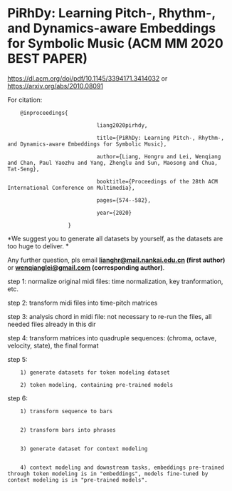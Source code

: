 # PiRhDy: Learning Pitch-, Rhythm-, and Dynamics-aware Embeddings for Symbolic Music (ACM MM 2020 BEST PAPER)

<https://dl.acm.org/doi/pdf/10.1145/3394171.3414032> or <https://arxiv.org/abs/2010.08091>

For citation:


        @inproceedings{        

                                liang2020pirhdy,        

                                title={PiRhDy: Learning Pitch-, Rhythm-, and Dynamics-aware Embeddings for Symbolic Music},                        

                                author={Liang, Hongru and Lei, Wenqiang and Chan, Paul Yaozhu and Yang, Zhenglu and Sun, Maosong and Chua, Tat-Seng},                       

                                booktitle={Proceedings of the 28th ACM International Conference on Multimedia},                       

                                pages={574--582},                      

                                year={2020}                       

                       }

*We suggest you to generate all datasets by yourself, as the datasets are too huge to deliver. *

Any further question, pls email **lianghr@mail.nankai.edu.cn (first author)** or **wenqianglei@gmail.com (corresponding author)**.

step 1: normalize original midi files: time normalization, key tranformation, etc.


step 2: transform midi files into time-pitch matrices


step 3: analysis chord in midi file: not necessary to re-run the files, all needed files already in this dir


step 4: transform matrices into quadruple sequences: (chroma, octave, velocity, state), the final format


step 5: 


        1) generate datasets for token modeling dataset 
        
        2) token modeling, containing pre-trained models


step 6: 


        1) transform sequence to bars 
        
        
        2) transform bars into phrases
        
        
        3) generate dataset for context modeling 
        
        
        4) context modeling and downstream tasks, embeddings pre-trained through token modeling is in "embeddings", models fine-tuned by context modeling is in "pre-trained models".
        



